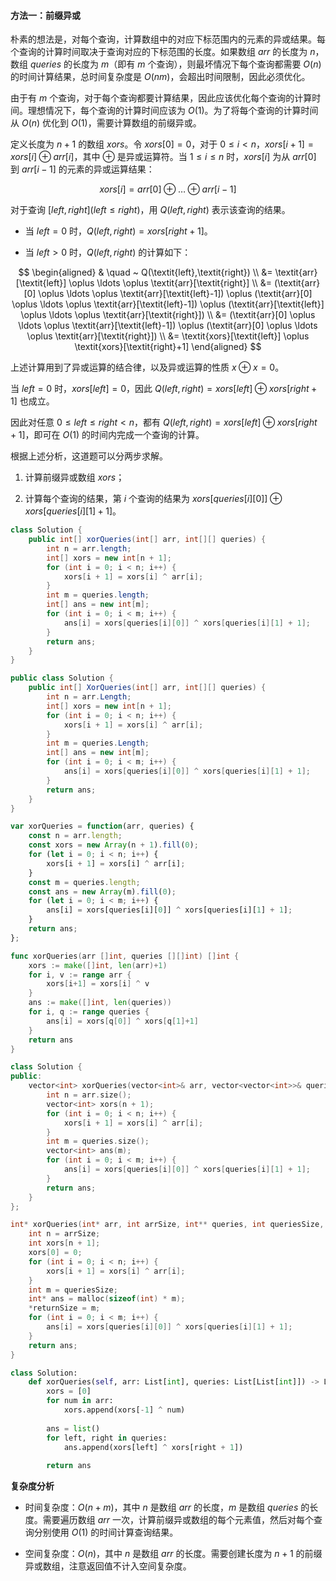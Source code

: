 #### 方法一：前缀异或

朴素的想法是，对每个查询，计算数组中的对应下标范围内的元素的异或结果。每个查询的计算时间取决于查询对应的下标范围的长度。如果数组 $\textit{arr}$ 的长度为 $n$，数组 $\textit{queries}$ 的长度为 $m$（即有 $m$ 个查询），则最坏情况下每个查询都需要 $O(n)$ 的时间计算结果，总时间复杂度是 $O(nm)$，会超出时间限制，因此必须优化。

由于有 $m$ 个查询，对于每个查询都要计算结果，因此应该优化每个查询的计算时间。理想情况下，每个查询的计算时间应该为 $O(1)$。为了将每个查询的计算时间从 $O(n)$ 优化到 $O(1)$，需要计算数组的前缀异或。

定义长度为 $n+1$ 的数组 $\textit{xors}$。令 $\textit{xors}[0]=0$，对于 $0 \le i<n$，$\textit{xors}[i+1]=\textit{xors}[i] \oplus \textit{arr}[i]$，其中 $\oplus$ 是异或运算符。当 $1 \le i \le n$ 时，$\textit{xors}[i]$ 为从 $\textit{arr}[0]$ 到 $\textit{arr}[i-1]$ 的元素的异或运算结果：

$$
\textit{xors}[i]=\textit{arr}[0] \oplus \ldots \oplus \textit{arr}[i-1]
$$

对于查询 $[\textit{left},\textit{right}](\textit{left} \le \textit{right})$，用 $Q(\textit{left},\textit{right})$ 表示该查询的结果。

- 当 $\textit{left}=0$ 时，$Q(\textit{left},\textit{right})=\textit{xors}[\textit{right}+1]$。

- 当 $\textit{left}>0$ 时，$Q(\textit{left},\textit{right})$ 的计算如下：

$$
\begin{aligned}
& \quad ~ Q(\textit{left},\textit{right}) \\
&= \textit{arr}[\textit{left}] \oplus \ldots \oplus \textit{arr}[\textit{right}] \\
&= (\textit{arr}[0] \oplus \ldots \oplus \textit{arr}[\textit{left}-1]) \oplus (\textit{arr}[0] \oplus \ldots \oplus \textit{arr}[\textit{left}-1]) \oplus (\textit{arr}[\textit{left}] \oplus \ldots \oplus \textit{arr}[\textit{right}]) \\
&= (\textit{arr}[0] \oplus \ldots \oplus \textit{arr}[\textit{left}-1]) \oplus (\textit{arr}[0] \oplus \ldots \oplus \textit{arr}[\textit{right}]) \\
&= \textit{xors}[\textit{left}] \oplus \textit{xors}[\textit{right}+1]
\end{aligned}
$$

上述计算用到了异或运算的结合律，以及异或运算的性质 $x \oplus x=0$。

当 $\textit{left}=0$ 时，$\textit{xors}[\textit{left}]=0$，因此 $Q(\textit{left},\textit{right})=\textit{xors}[\textit{left}] \oplus \textit{xors}[\textit{right}+1]$ 也成立。

因此对任意 $0 \le \textit{left} \le \textit{right}<n$，都有 $Q(\textit{left},\textit{right})=\textit{xors}[\textit{left}] \oplus \textit{xors}[\textit{right}+1]$，即可在 $O(1)$ 的时间内完成一个查询的计算。

根据上述分析，这道题可以分两步求解。

1. 计算前缀异或数组 $\textit{xors}$；

2. 计算每个查询的结果，第 $i$ 个查询的结果为 $\textit{xors}[\textit{queries}[i][0]] \oplus \textit{xors}[\textit{queries}[i][1]+1]$。

```Java [sol1-Java]
class Solution {
    public int[] xorQueries(int[] arr, int[][] queries) {
        int n = arr.length;
        int[] xors = new int[n + 1];
        for (int i = 0; i < n; i++) {
            xors[i + 1] = xors[i] ^ arr[i];
        }
        int m = queries.length;
        int[] ans = new int[m];
        for (int i = 0; i < m; i++) {
            ans[i] = xors[queries[i][0]] ^ xors[queries[i][1] + 1];
        }
        return ans;
    }
}
```

```C# [sol1-C#]
public class Solution {
    public int[] XorQueries(int[] arr, int[][] queries) {
        int n = arr.Length;
        int[] xors = new int[n + 1];
        for (int i = 0; i < n; i++) {
            xors[i + 1] = xors[i] ^ arr[i];
        }
        int m = queries.Length;
        int[] ans = new int[m];
        for (int i = 0; i < m; i++) {
            ans[i] = xors[queries[i][0]] ^ xors[queries[i][1] + 1];
        }
        return ans;
    }
}
```

```JavaScript [sol1-JavaScript]
var xorQueries = function(arr, queries) {
    const n = arr.length;
    const xors = new Array(n + 1).fill(0);
    for (let i = 0; i < n; i++) {
        xors[i + 1] = xors[i] ^ arr[i];
    }
    const m = queries.length;
    const ans = new Array(m).fill(0);
    for (let i = 0; i < m; i++) {
        ans[i] = xors[queries[i][0]] ^ xors[queries[i][1] + 1];
    }
    return ans;
};
```

```go [sol1-Golang]
func xorQueries(arr []int, queries [][]int) []int {
    xors := make([]int, len(arr)+1)
    for i, v := range arr {
        xors[i+1] = xors[i] ^ v
    }
    ans := make([]int, len(queries))
    for i, q := range queries {
        ans[i] = xors[q[0]] ^ xors[q[1]+1]
    }
    return ans
}
```

```C++ [sol1-C++]
class Solution {
public:
    vector<int> xorQueries(vector<int>& arr, vector<vector<int>>& queries) {
        int n = arr.size();
        vector<int> xors(n + 1);
        for (int i = 0; i < n; i++) {
            xors[i + 1] = xors[i] ^ arr[i];
        }
        int m = queries.size();
        vector<int> ans(m);
        for (int i = 0; i < m; i++) {
            ans[i] = xors[queries[i][0]] ^ xors[queries[i][1] + 1];
        }
        return ans;
    }
};
```

```C [sol1-C]
int* xorQueries(int* arr, int arrSize, int** queries, int queriesSize, int* queriesColSize, int* returnSize) {
    int n = arrSize;
    int xors[n + 1];
    xors[0] = 0;
    for (int i = 0; i < n; i++) {
        xors[i + 1] = xors[i] ^ arr[i];
    }
    int m = queriesSize;
    int* ans = malloc(sizeof(int) * m);
    *returnSize = m;
    for (int i = 0; i < m; i++) {
        ans[i] = xors[queries[i][0]] ^ xors[queries[i][1] + 1];
    }
    return ans;
}
```

```Python [sol1-Python3]
class Solution:
    def xorQueries(self, arr: List[int], queries: List[List[int]]) -> List[int]:
        xors = [0]
        for num in arr:
            xors.append(xors[-1] ^ num)
        
        ans = list()
        for left, right in queries:
            ans.append(xors[left] ^ xors[right + 1])
        
        return ans
```

**复杂度分析**

- 时间复杂度：$O(n+m)$，其中 $n$ 是数组 $\textit{arr}$ 的长度，$m$ 是数组 $\textit{queries}$ 的长度。需要遍历数组 $\textit{arr}$ 一次，计算前缀异或数组的每个元素值，然后对每个查询分别使用 $O(1)$ 的时间计算查询结果。

- 空间复杂度：$O(n)$，其中 $n$ 是数组 $\textit{arr}$ 的长度。需要创建长度为 $n+1$ 的前缀异或数组，注意返回值不计入空间复杂度。